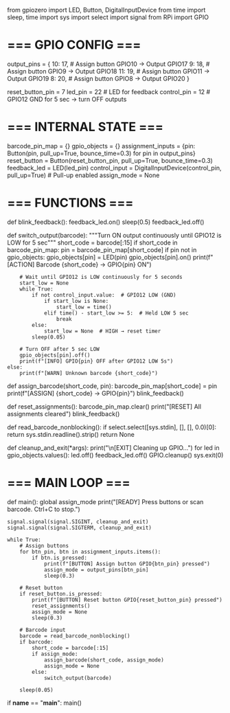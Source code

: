 from gpiozero import LED, Button, DigitalInputDevice
from time import sleep, time
import sys
import select
import signal
from RPi import GPIO

# === GPIO CONFIG ===
output_pins = {
    10: 17,  # Assign button GPIO10 → Output GPIO17
    9: 18,   # Assign button GPIO9  → Output GPIO18
    11: 19,  # Assign button GPIO11 → Output GPIO19
    8: 20,   # Assign button GPIO8  → Output GPIO20
}

reset_button_pin = 7
led_pin = 22      # LED for feedback
control_pin = 12  # GPIO12 GND for 5 sec → turn OFF outputs

# === INTERNAL STATE ===
barcode_pin_map = {}
gpio_objects = {}
assignment_inputs = {pin: Button(pin, pull_up=True, bounce_time=0.3) for pin in output_pins}
reset_button = Button(reset_button_pin, pull_up=True, bounce_time=0.3)
feedback_led = LED(led_pin)
control_input = DigitalInputDevice(control_pin, pull_up=True)  # Pull-up enabled
assign_mode = None

# === FUNCTIONS ===
def blink_feedback():
    feedback_led.on()
    sleep(0.5)
    feedback_led.off()

def switch_output(barcode):
    """Turn ON output continuously until GPIO12 is LOW for 5 sec"""
    short_code = barcode[:15]
    if short_code in barcode_pin_map:
        pin = barcode_pin_map[short_code]
        if pin not in gpio_objects:
            gpio_objects[pin] = LED(pin)
        gpio_objects[pin].on()
        print(f"[ACTION] Barcode {short_code} → GPIO{pin} ON")

        # Wait until GPIO12 is LOW continuously for 5 seconds
        start_low = None
        while True:
            if not control_input.value:  # GPIO12 LOW (GND)
                if start_low is None:
                    start_low = time()
                elif time() - start_low >= 5:  # Held LOW 5 sec
                    break
            else:
                start_low = None  # HIGH → reset timer
            sleep(0.05)

        # Turn OFF after 5 sec LOW
        gpio_objects[pin].off()
        print(f"[INFO] GPIO{pin} OFF after GPIO12 LOW 5s")
    else:
        print(f"[WARN] Unknown barcode {short_code}")

def assign_barcode(short_code, pin):
    barcode_pin_map[short_code] = pin
    print(f"[ASSIGN] {short_code} → GPIO{pin}")
    blink_feedback()

def reset_assignments():
    barcode_pin_map.clear()
    print("[RESET] All assignments cleared")
    blink_feedback()

def read_barcode_nonblocking():
    if select.select([sys.stdin], [], [], 0.0)[0]:
        return sys.stdin.readline().strip()
    return None

def cleanup_and_exit(*args):
    print("\n[EXIT] Cleaning up GPIO...")
    for led in gpio_objects.values():
        led.off()
    feedback_led.off()
    GPIO.cleanup()
    sys.exit(0)

# === MAIN LOOP ===
def main():
    global assign_mode
    print("[READY] Press buttons or scan barcode. Ctrl+C to stop.")

    signal.signal(signal.SIGINT, cleanup_and_exit)
    signal.signal(signal.SIGTERM, cleanup_and_exit)

    while True:
        # Assign buttons
        for btn_pin, btn in assignment_inputs.items():
            if btn.is_pressed:
                print(f"[BUTTON] Assign button GPIO{btn_pin} pressed")
                assign_mode = output_pins[btn_pin]
                sleep(0.3)

        # Reset button
        if reset_button.is_pressed:
            print(f"[BUTTON] Reset button GPIO{reset_button_pin} pressed")
            reset_assignments()
            assign_mode = None
            sleep(0.3)

        # Barcode input
        barcode = read_barcode_nonblocking()
        if barcode:
            short_code = barcode[:15]
            if assign_mode:
                assign_barcode(short_code, assign_mode)
                assign_mode = None
            else:
                switch_output(barcode)

        sleep(0.05)

if __name__ == "__main__":
    main()
